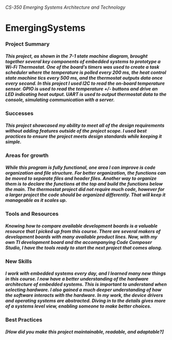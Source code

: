 ###### CS-350 Emerging Systems Architecture and Technology
# EmergingSystems

  
  
### Project Summary 

##### This project, as shown in the 7-1 state machine diagram, brought together several key components of embedded systems to prototype a Wi-Fi Thermostat. One of the board’s timers was used to create a task scheduler where the temperature is polled every 200 ms, the heat control state machine tics every 500 ms, and the thermostat outputs data once every second. In this project I used I2C to read the on-board temperature sensor. GPIO is used to read the temperature +/- buttons and drive an LED indicating heat output. UART is used to output thermostat data to the console, simulating communication with a server.


### Successes 

##### This project showcased my ability to meet all of the design requirements without adding features outside of the project scope. I used best practices to ensure the project meets design standards while keeping it simple.


### Areas for growth

##### While this program is fully functional, one area I can improve is code organization and file structure. For better organization, the functions can be moved to separate files and header files. Another way to organize them is to declare the functions at the top and build the functions below the main. The thermostat project did not require much code, however for a larger project the code should be organized differently. That will keep it manageable as it scales up.


### Tools and Resources

##### Knowing how to compare available development boards is a valuable resource that I picked up from this course. There are several makers of development boards with many available product lines. Now, with my own TI development board and the accompanying Code Composer Studio, I have the tools ready to start the next project that comes along.


### New Skills

##### I work with embedded systems every day, and I learned many new things in this course. I now have a better understanding of the hardware architecture of embedded systems. This is important to understand when selecting hardware. I also gained a much deeper understanding of how the software interacts with the hardware. In my work, the device drivers and operating systems are abstracted. Diving in to the details gives more of a systems level view, enabling someone to make better choices.


### Best Practices

##### [How did you make this project maintainable, readable, and adaptable?]

